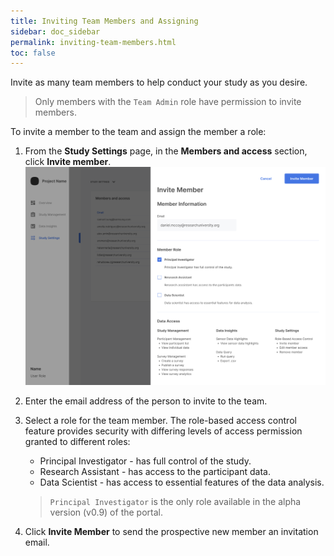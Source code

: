 ```yaml
---
title: Inviting Team Members and Assigning 
sidebar: doc_sidebar
permalink: inviting-team-members.html
toc: false
---
```


Invite as many team members to help conduct your study as you desire.

> Only members with the `Team Admin` role have permission to invite members.

To invite a member to the team and assign the member a role:

1. From the **Study Settings** page, in the **Members and access** section, click **Invite member**.
    ![inviting-team-members](../../../images/inviting-team-members.png)

2. Enter the email address of the person to invite to the team.

3. Select a role for the team member. The role-based access control feature provides security with differing levels of access permission granted to different roles:

    - Principal Investigator - has full control of the study.
    - Research Assistant - has access to the participant data.
    - Data Scientist - has access to essential features of the data analysis.

    > `Principal Investigator` is the only role available in the alpha version (v0.9) of the portal.

4. Click **Invite Member**  to send the prospective new member an invitation email.
